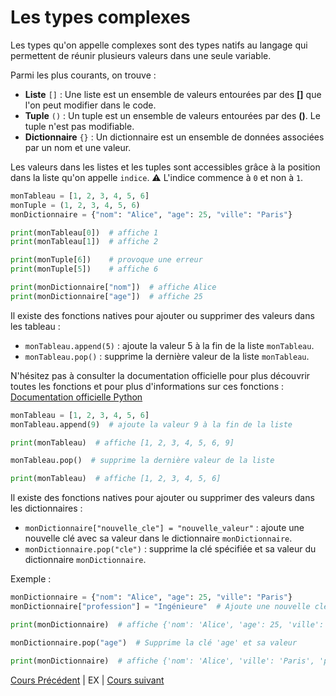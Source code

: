 # Les types complexes

Les types qu'on appelle complexes sont des types natifs au langage qui permettent de réunir plusieurs valeurs dans une seule variable.

Parmi les plus courants, on trouve :

- **Liste** `[]` : Une liste est un ensemble de valeurs entourées par des **[]** que l'on peut modifier dans le code.
- **Tuple** `()` : Un tuple est un ensemble de valeurs entourées par des **()**. Le tuple n'est pas modifiable.
- **Dictionnaire** `{}` : Un dictionnaire est un ensemble de données associées par un nom et une valeur.

Les valeurs dans les listes et les tuples sont accessibles grâce à la position dans la liste qu'on appelle `indice`.
⚠️ L'indice commence à `0` et non à `1`.

```python
monTableau = [1, 2, 3, 4, 5, 6]
monTuple = (1, 2, 3, 4, 5, 6)
monDictionnaire = {"nom": "Alice", "age": 25, "ville": "Paris"}

print(monTableau[0])  # affiche 1
print(monTableau[1])  # affiche 2

print(monTuple[6])    # provoque une erreur
print(monTuple[5])    # affiche 6

print(monDictionnaire["nom"])  # affiche Alice
print(monDictionnaire["age"])  # affiche 25
```

Il existe des fonctions natives pour ajouter ou supprimer des valeurs dans les tableau :

- `monTableau.append(5)` : ajoute la valeur 5 à la fin de la liste `monTableau`.
- `monTableau.pop()` : supprime la dernière valeur de la liste `monTableau`.

N'hésitez pas à consulter la documentation officielle pour plus découvrir toutes les fonctions et pour plus d'informations sur ces fonctions :
[Documentation officielle Python](https://docs.python.org/fr/3/library/functions.html)

```python
monTableau = [1, 2, 3, 4, 5, 6]
monTableau.append(9)  # ajoute la valeur 9 à la fin de la liste

print(monTableau)  # affiche [1, 2, 3, 4, 5, 6, 9]

monTableau.pop()  # supprime la dernière valeur de la liste

print(monTableau)  # affiche [1, 2, 3, 4, 5, 6]

```


Il existe des fonctions natives pour ajouter ou supprimer des valeurs dans les dictionnaires :

- `monDictionnaire["nouvelle_cle"] = "nouvelle_valeur"` : ajoute une nouvelle clé avec sa valeur dans le dictionnaire `monDictionnaire`.
- `monDictionnaire.pop("cle")` : supprime la clé spécifiée et sa valeur du dictionnaire `monDictionnaire`.

Exemple :

```python
monDictionnaire = {"nom": "Alice", "age": 25, "ville": "Paris"}
monDictionnaire["profession"] = "Ingénieure"  # Ajoute une nouvelle clé et valeur

print(monDictionnaire)  # affiche {'nom': 'Alice', 'age': 25, 'ville': 'Paris', 'profession': 'Ingénieure'}

monDictionnaire.pop("age")  # Supprime la clé 'age' et sa valeur

print(monDictionnaire)  # affiche {'nom': 'Alice', 'ville': 'Paris', 'profession': 'Ingénieure'}
```

[Cours Précédent](../Cours/9_L'importation.md) | 
EX | 
[Cours suivant](../Cours/11_Les%20Boucles.md)